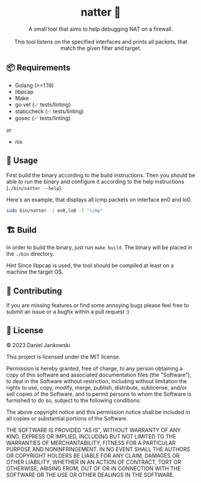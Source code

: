 <h1 align="center">natter 🐍</h1>

<p align="center">
  A small tool that aims to help debugging NAT on a firewall.
  <br><br>
  This tool listens on the specified interfaces and prints all packets, that match the given filter and target.
</p>


## 📦 Requirements

- Golang (>=1.19)
- libpcap
- Make
- go vet (✅ tests/linting)
- staticcheck (✅ tests/linting)
- gosec (✅ tests/linting)

*or*

- nix


## 🔧 Usage

First build the binary according to the build instructions.
Then you should be able to run the binary and configure it according to the help instructions (`./bin/natter --help`).

Here's an example, that displays all icmp packets on interface en0 and lo0.

```bash
sudo bin/natter -i en0,lo0 -f "icmp"
```


## 🏗 Build

In order to build the binary, just run `make build`. The binary will be placed in the `./bin` directory.

*Hint* Since libpcap is used, the tool should be compiled at least on a machine the target OS.


## 🤝 Contributing

If you are missing features or find some annoying bugs please feel free to submit an issue or a bugfix within a pull request :)


## 📝 License

© 2023 Daniel Jankowski


This project is licensed under the MIT license.


Permission is hereby granted, free of charge, to any person obtaining a copy
of this software and associated documentation files (the "Software"), to deal
in the Software without restriction, including without limitation the rights
to use, copy, modify, merge, publish, distribute, sublicense, and/or sell
copies of the Software, and to permit persons to whom the Software is
furnished to do so, subject to the following conditions:


The above copyright notice and this permission notice shall be included in all
copies or substantial portions of the Software.


THE SOFTWARE IS PROVIDED "AS IS", WITHOUT WARRANTY OF ANY KIND, EXPRESS OR
IMPLIED, INCLUDING BUT NOT LIMITED TO THE WARRANTIES OF MERCHANTABILITY,
FITNESS FOR A PARTICULAR PURPOSE AND NONINFRINGEMENT. IN NO EVENT SHALL THE
AUTHORS OR COPYRIGHT HOLDERS BE LIABLE FOR ANY CLAIM, DAMAGES OR OTHER
LIABILITY, WHETHER IN AN ACTION OF CONTRACT, TORT OR OTHERWISE, ARISING FROM,
OUT OF OR IN CONNECTION WITH THE SOFTWARE OR THE USE OR OTHER DEALINGS IN THE
SOFTWARE.
